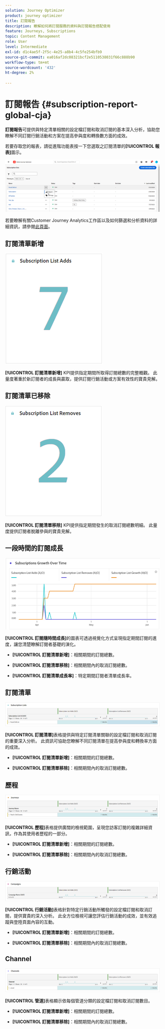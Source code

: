 ```yaml
---
solution: Journey Optimizer
product: journey optimizer
title: 訂閱報告
description: 瞭解如何將訂閱服務的資料與訂閱報告搭配使用
feature: Journeys, Subscriptions
topic: Content Management
role: User
level: Intermediate
exl-id: d1c4ae5f-2f5c-4e25-a8b4-4c5fe254bfb9
source-git-commit: ea016af2dc08321bcf2e5110538031f66c888b90
workflow-type: tm+mt
source-wordcount: '432'
ht-degree: 2%

---
```


# 訂閱報告 {#subscription-report-global-cja}

**訂閱報告**&#x200B;可提供與特定清單相關的設定檔訂閱和取消訂閱的基本深入分析，協助您瞭解不同訂閱行銷活動和方案在提高參與度和轉換數方面的成效。

若要存取您的報表，請從進階功能表按一下您選取之訂閱清單的&#x200B;**[!UICONTROL 報表]**&#x200B;圖示。

![](assets/cja-sub-access.png)

若要瞭解有關Customer Journey Analytics工作區以及如何篩選和分析資料的詳細資訊，請參閱[此頁面](https://experienceleague.adobe.com/en/docs/analytics-platform/using/cja-workspace/home)。

## 訂閱清單新增

![](assets/cja-sub-add.png)

**[!UICONTROL 訂閱清單新增]** KPI提供指定期間所取得訂閱總數的完整概觀。 此量度著重於新訂閱者的成長與贏取，提供訂閱行銷活動或方案有效性的寶貴見解。

## 訂閱清單已移除

![](assets/cja-sub-add-remove.png)

**[!UICONTROL 訂閱清單移除]** KPI提供指定期間發生的取消訂閱總數明細。 此量度提供訂閱者脫離參與的寶貴見解。

## 一段時間的訂閱成長

![](assets/cja-sub-growth.png)

**[!UICONTROL 訂閱隨時間成長]**&#x200B;的圖表可透過視覺化方式呈現指定期間訂閱的進度，讓您清楚瞭解訂閱者基礎的演化。

* **[!UICONTROL 訂閱清單新增]**：相關期間的訂閱總數。

* **[!UICONTROL 訂閱清單移除]**：相關期間內的取消訂閱總數。

* **[!UICONTROL 訂閱清單成長率]**：特定期間訂閱者清單成長率。

## 訂閱清單

![](assets/cja-sub-lists.png)

**[!UICONTROL 訂閱清單]**&#x200B;表格提供與特定訂閱清單關聯的設定檔訂閱和取消訂閱的重要深入分析。 此資訊可協助您瞭解不同訂閱清單在提高參與度和轉換率方面的成效。

* **[!UICONTROL 訂閱清單新增]**：相關期間的訂閱總數。

* **[!UICONTROL 訂閱清單移除]**：相關期間內的取消訂閱總數。

## 歷程

![](assets/cja-sub-journeys.png)

**[!UICONTROL 歷程]**&#x200B;表格提供廣闊的檢視範圍，呈現您訪客訂閱的複雜詳細資訊，作為其使用者歷程的一部分。

* **[!UICONTROL 訂閱清單新增]**：相關期間的訂閱總數。

* **[!UICONTROL 訂閱清單移除]**：相關期間內的取消訂閱總數。

## 行銷活動

![](assets/cja-sub-campaigns.png)

**[!UICONTROL 行銷活動]**&#x200B;表格針對特定行銷活動所觸發的設定檔訂閱和取消訂閱，提供寶貴的深入分析。 此全方位檢視可讓您評估行銷活動的成效，並有效追蹤與登陸頁面內容的互動。

* **[!UICONTROL 訂閱清單新增]**：相關期間的訂閱總數。

* **[!UICONTROL 訂閱清單移除]**：相關期間內的取消訂閱總數。

## Channel

![](assets/cja-sub-channels.png)

**[!UICONTROL 管道]**&#x200B;表格顯示依每個管道分類的設定檔訂閱和取消訂閱數目。

* **[!UICONTROL 訂閱清單新增]**：相關期間的訂閱總數。

* **[!UICONTROL 訂閱清單移除]**：相關期間內的取消訂閱總數。

